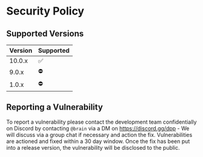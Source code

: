 # Security Policy

## Supported Versions

| Version | Supported          |
| ------- | ------------------ |
| 10.0.x  | ✅                 |
| 9.0.x   | ⛔                 |
| 1.0.x   | ⛔                 |

## Reporting a Vulnerability

To report a vulnerability please contact the development team confidentially on Discord by contacting `@brain` via a DM on https://discord.gg/dpp - We will discuss via a group chat if necessary and action the fix. Vulnerabilities are actioned and fixed within a 30 day window. Once the fix has been put into a release version, the vulnerability will be disclosed to the public.

